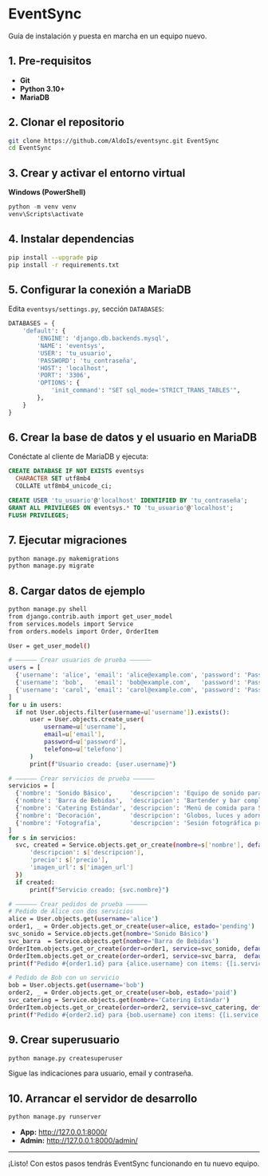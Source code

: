 # EventSync

Guía de instalación y puesta en marcha en un equipo nuevo.

## 1. Pre-requisitos

- **Git**  
- **Python 3.10+**  
- **MariaDB**  

## 2. Clonar el repositorio

```bash
git clone https://github.com/AldoIs/eventsync.git EventSync
cd EventSync
```

## 3. Crear y activar el entorno virtual

**Windows (PowerShell)**

```powershell
python -m venv venv
venv\Scripts\activate
```

## 4. Instalar dependencias

```bash
pip install --upgrade pip
pip install -r requirements.txt
```

## 5. Configurar la conexión a MariaDB

Edita `eventsys/settings.py`, sección `DATABASES`:

```python
DATABASES = {
    'default': {
        'ENGINE': 'django.db.backends.mysql',
        'NAME': 'eventsys',
        'USER': 'tu_usuario',
        'PASSWORD': 'tu_contraseña',
        'HOST': 'localhost',
        'PORT': '3306',
        'OPTIONS': {
            'init_command': "SET sql_mode='STRICT_TRANS_TABLES'",
        },
    }
}
```


## 6. Crear la base de datos y el usuario en MariaDB

Conéctate al cliente de MariaDB y ejecuta:

```sql
CREATE DATABASE IF NOT EXISTS eventsys
  CHARACTER SET utf8mb4
  COLLATE utf8mb4_unicode_ci;

CREATE USER 'tu_usuario'@'localhost' IDENTIFIED BY 'tu_contraseña';
GRANT ALL PRIVILEGES ON eventsys.* TO 'tu_usuario'@'localhost';
FLUSH PRIVILEGES;
```

## 7. Ejecutar migraciones

```bash
python manage.py makemigrations
python manage.py migrate
```

## 8.  Cargar datos de ejemplo


  ```bash
 python manage.py shell
from django.contrib.auth import get_user_model
from services.models import Service
from orders.models import Order, OrderItem

User = get_user_model()

# —————— Crear usuarios de prueba ——————
users = [
    {'username': 'alice', 'email': 'alice@example.com', 'password': 'Passw0rd!', 'telefono': '555-1001'},
    {'username': 'bob',   'email': 'bob@example.com',   'password': 'Passw0rd!', 'telefono': '555-1002'},
    {'username': 'carol', 'email': 'carol@example.com', 'password': 'Passw0rd!', 'telefono': '555-1003'},
]
for u in users:
    if not User.objects.filter(username=u['username']).exists():
        user = User.objects.create_user(
            username=u['username'],
            email=u['email'],
            password=u['password'],
            telefono=u['telefono']
        )
        print(f"Usuario creado: {user.username}")

# —————— Crear servicios de prueba ——————
servicios = [
    {'nombre': 'Sonido Básico',     'descripcion': 'Equipo de sonido para eventos pequeños',    'precio': 500.00, 'imagen_url': 'https://placehold.co/200x100?text=Sonido'},
    {'nombre': 'Barra de Bebidas',  'descripcion': 'Bartender y bar completo',                     'precio': 1200.00,'imagen_url': 'https://placehold.co/200x100?text=Bebidas'},
    {'nombre': 'Catering Estándar', 'descripcion': 'Menú de comida para 50 personas',               'precio': 2500.00,'imagen_url': 'https://placehold.co/200x100?text=Catering'},
    {'nombre': 'Decoración',        'descripcion': 'Globos, luces y adornos temáticos',             'precio': 800.00, 'imagen_url': 'https://placehold.co/200x100?text=Deco'},
    {'nombre': 'Fotografía',        'descripcion': 'Sesión fotográfica profesional durante el evento','precio': 1500.00,'imagen_url': 'https://placehold.co/200x100?text=Foto'},
]
for s in servicios:
    svc, created = Service.objects.get_or_create(nombre=s['nombre'], defaults={
        'descripcion': s['descripcion'],
        'precio': s['precio'],
        'imagen_url': s['imagen_url']
    })
    if created:
        print(f"Servicio creado: {svc.nombre}")

# —————— Crear pedidos de prueba ——————
# Pedido de Alice con dos servicios
alice = User.objects.get(username='alice')
order1, _ = Order.objects.get_or_create(user=alice, estado='pending')
svc_sonido = Service.objects.get(nombre='Sonido Básico')
svc_barra  = Service.objects.get(nombre='Barra de Bebidas')
OrderItem.objects.get_or_create(order=order1, service=svc_sonido, defaults={'cantidad': 1, 'precio_unitario': svc_sonido.precio})
OrderItem.objects.get_or_create(order=order1, service=svc_barra,  defaults={'cantidad': 2, 'precio_unitario': svc_barra.precio})
print(f"Pedido #{order1.id} para {alice.username} con items: {[i.service.nombre for i in order1.items.all()]}")

# Pedido de Bob con un servicio
bob = User.objects.get(username='bob')
order2, _ = Order.objects.get_or_create(user=bob, estado='paid')
svc_catering = Service.objects.get(nombre='Catering Estándar')
OrderItem.objects.get_or_create(order=order2, service=svc_catering, defaults={'cantidad': 1, 'precio_unitario': svc_catering.precio})
print(f"Pedido #{order2.id} para {bob.username} con items: {[i.service.nombre for i in order2.items.all()]}")

  ```


## 9. Crear superusuario

```bash
python manage.py createsuperuser
```

Sigue las indicaciones para usuario, email y contraseña.

## 10. Arrancar el servidor de desarrollo

```bash
python manage.py runserver
```

- **App:** http://127.0.0.1:8000/  
- **Admin:** http://127.0.0.1:8000/admin/  

---

¡Listo! Con estos pasos tendrás EventSync funcionando en tu nuevo equipo.
